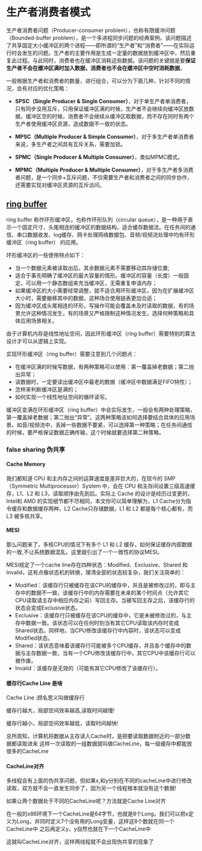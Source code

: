<!--
 * @Description:
 * @Version: 2.0
 * @Author: chen, hua
 * @Date: 2023-11-07 11:13:30
 * @LastEditors: chen, hua
 * @LastEditTime: 2023-11-08 11:40:34
-->
# 生产者消费者模式
生产者消费者问题（Producer-consumer problem），也称有限缓冲问题（Bounded-buffer problem），是一个多进程同步问题的经典案例。该问题描述了共享固定大小缓冲区的两个进程——即所谓的“生产者”和“消费者”——在实际运行时会发生的问题。生产者的主要作用是生成一定量的数据放到缓冲区中，然后重复此过程。与此同时，消费者也在缓冲区消耗这些数据。该问题的关键就是要**保证生产者不会在缓冲区满时加入数据，消费者也不会在缓冲区中空时消耗数据**。

一般根据生产者和消费者的数量，进行组合，可以分为下面几种，针对不同的情况，会有对应的优化策略：

- **SPSC（Single Producer & Single Consumer）**，对于单生产者单消费者，只有同步没用互斥，只用保证缓冲区满的时候，生产者不会继续向缓冲区放数据，缓冲区空的时候，消费者不会继续从缓冲区取数据，而不存在同时有两个生产者使用缓冲区资源，造成数据不一致的状态。

- **MPSC（Multiple Producer & Simple Consumer）**，对于多生产者单消费者来说，多生产者之间具有互斥关系，需要加锁。

- **SPMC（Single Producer & Multiple Consumer）**，类似MPMC模式。

- **MPMC（Multiple Producer & Multiple Consumer）**，对于多生产者多消费者问题，是一个同步+互斥问题，不仅需要生产者和消费者之间的同步协作，还需要实现对缓冲区资源的互斥访问。

## [ring buffer](https://zhuanlan.zhihu.com/p/534098236)

ring buffer 称作环形缓冲区，也称作环形队列（circular queue），是一种用于表示一个固定尺寸、头尾相连的缓冲区的数据结构，适合缓存数据流。在任务间的通信、串口数据收发、log缓存、网卡处理网络数据包、音频/视频流处理中均有环形缓冲区（ring buffer） 的应用。

环形缓冲区的一些使用特点如下：

- 当一个数据元素被读取出后，其余数据元素不需要移动其存储位置;
- 适合于事先明确了缓冲区的最大容量的情形。缓冲区的容量（长度）一般固定，可以用一个静态数组来充当缓冲区，无需重复申请内存；
- 如果缓冲区的大小需要经常调整，就不适合用环形缓冲区，因为在扩展缓冲区大小时，需要搬移其中的数据，这种场合使用链表更加合适；
- 因为缓冲区成头尾相连的环形，写操作可能会覆盖未及时读取的数据，有的场景允许这种情况发生，有的场景又严格限制这种情况发生。选择何种策略和具体应用场景相关。

由于计算机内存是线性地址空间，因此环形缓冲区（ring buffer）需要特别的算法设计才可以从逻辑上实现。

实现环形缓冲区（ring buffer）需要注意到几个问题点：

- 在缓冲区满的时候写数据，有两种策略可以使用：第一覆盖掉老数据；第二抛出异常；
- 读数据时，一定要读出缓冲区中最老的数据（缓冲区中数据满足FIFO特性）；
- 怎样来判断缓冲区是满的；
- 如何实现一个线性地址空间的循环读写。

缓冲区变满在环形缓冲区（ring buffer）中会实际发生，一般会有两种处理策略，第一覆盖掉老数据；第二抛出“异常”。这两种策略该如何选择要结合具体的应用场景。如音/视频流中，丢掉一些数据不要紧，可以选择第一种策略；在任务间通信的时候，要严格保证数据正确传输，这个时候就要选择第二种策略。

### false sharing 伪共享

#### Cache Memory
我们都知道 CPU 和主内存之间的运算速度是差异巨大的，在现今的 SMP（Symmetric Multiprocessor）System 中，会在 CPU 和主存间设置三级高速缓存，L1、L2 和 L3，读取顺序由先到后。实际上 Cache 的设计是经历过变更的，Intel和 AMD 的实现细节都不尽相同，本文你可以简单理解为，L1 Cache分为指令缓存和数据缓存两种，L2 Cache只存储数据，L1 和 L2 都是每个核心都有，而 L3 被多核共享。

#### MESI
那么问题来了，多核CPU的情况下有多个 L1 和 L2 缓存，如何保证缓存内部数据的一致,不让系统数据混乱。这里就引出了一个一致性的协议MESI。

MESI规定了一个cache line存在四种状态：Modified、Exclusive、Shared 和Invalid，这有点像状态机的转换，理清全部的状态较复杂，我们关注简单的：

- Modified：该缓存行只被缓存在该CPU的缓存中，并且是被修改过的，即与主存中的数据不一致，该缓存行中的内存需要在未来的某个时间点（允许其它CPU读取请主存中相应内存之前）写回主存。当被写回主存之后，该缓存行的状态会变成Exclusive状态。
- Exclusive：该缓存行只被缓存在该CPU的缓存中，它是未被修改过的，与主存中数据一致。该状态可以在任何时刻当有其它CPU读取该内存时变成Shared状态。同样地，当CPU修改该缓存行中内容时，该状态可以变成Modified状态。
- Shared：该状态意味着该缓存行可能被多个CPU缓存，并且各个缓存中的数据与主存数据一致，当有一个CPU修改该缓存行中，其它CPU中该缓存行可以被作废。
- Invalid：该缓存是无效的（可能有其它CPU修改了该缓存行）。

#### 缓存行Cache Line 是啥
Cache Line :顾名思义叫做缓存行

缓存行越大，局部空间效率越高,读取时间越慢!

缓存行越小，局部空间效率越低，读取时间越快!

总所周知，计算机将数据从主存读入Cache时，是把要读取数据附近的一部分数据都读取进来
这样一次读取的一组数据就叫做CacheLine，每一级缓存中都能放很多的CacheLine

#### CacheLine对齐
多线程会有上面的伪共享问题，但如果x,和y分别在不同的cacheLine中进行修改读取，双方就不会一直发生同步了，因为另一个线程根本就没有这个数据!

如果让两个数据处于不同的CacheLine呢？方法就是Cache Line对齐

在一般的x86环境下一个CacheLine是64字节，也就是8个Long，我们可以把x定义为Long，并同时定义7个没有用的Long变量，这样这8个数就在同一个CacheLine中
之后再定义y，y自然也就在下一个CacheLine中

这就叫CacheLine对齐，这样两线程就不会出现伪共享的现象了
